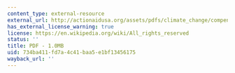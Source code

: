 ```yaml
---
content_type: external-resource
external_url: http://actionaidusa.org/assets/pdfs/climate_change/compensating_for_climate_change.pdf
has_external_license_warning: true
license: https://en.wikipedia.org/wiki/All_rights_reserved
status: ''
title: PDF - 1.0MB
uid: 734ba411-fd7a-4c41-baa5-e1bf13456175
wayback_url: ''
---
```


